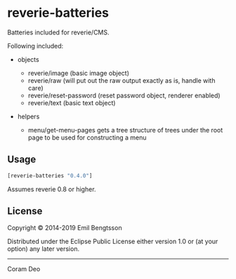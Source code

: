 # reverie-batteries

Batteries included for reverie/CMS.

Following included:

- objects
  - reverie/image (basic image object)
  - reverie/raw (will put out the raw output exactly as is, handle with care)
  - reverie/reset-password (reset password object, renderer enabled)
  - reverie/text (basic text object)

- helpers
  - menu/get-menu-pages gets a tree structure of trees under the root page to be used for constructing a menu

## Usage

```clojure
[reverie-batteries "0.4.0"]
```

Assumes reverie 0.8 or higher.

## License

Copyright © 2014-2019 Emil Bengtsson

Distributed under the Eclipse Public License either version 1.0 or (at your option) any later version.


---

Coram Deo
